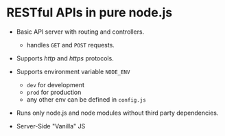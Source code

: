 # RESTful APIs in pure node.js

- Basic API server with routing and controllers.
  - handles `GET` and `POST` requests.
  
- Supports *http* and *https* protocols. 

- Supports environment variable `NODE_ENV` 
  - `dev` for development
  - `prod` for production
  - any other env can be defined in `config.js`
  
- Runs only node.js and node modules without third party dependencies.
- Server-Side "Vanilla" JS

